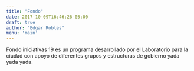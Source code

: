 ```yaml
---
title: "Fondo"
date: 2017-10-09T16:46:26-05:00
draft: true
author: "Edgar Robles"
menu: 'main'
---
```


Fondo iniciativas 19 es un programa desarrollado por el Laboratorio para la ciudad con apoyo de diferentes grupos y estructuras de gobierno yada yada yada.
